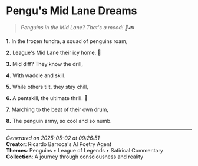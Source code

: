 # Pengu's Mid Lane Dreams

> *Penguins in the Mid Lane? That's a mood! 🐧🎮*

**1.** In the frozen tundra, a squad of penguins roam,


**2.** League's Mid Lane their icy home. 🌊


**3.** Mid diff? They know the drill,


**4.** With waddle and skill.


**5.** While others tilt, they stay chill,


**6.** A pentakill, the ultimate thrill. 🥶


**7.** Marching to the beat of their own drum,


**8.** The penguin army, so cool and so numb.



---

*Generated on 2025-05-02 at 09:26:51*  
**Creator**: Ricardo Barroca's AI Poetry Agent  
**Themes**: Penguins • League of Legends • Satirical Commentary  
**Collection**: A journey through consciousness and reality